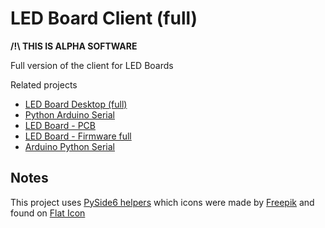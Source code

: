 # LED Board Client (full)

**/!\ THIS IS ALPHA SOFTWARE**

Full version of the client for LED Boards

Related projects

- [LED Board Desktop (full)](https://github.com/MrFrangipane/ledboard-desktop-full)
- [Python Arduino Serial](https://github.com/MrFrangipane/python-arduino-serial)
- [LED Board - PCB](https://github.com/MrFrangipane/ledboard-pcb)
- [LED Board - Firmware full](https://github.com/MrFrangipane/ledboard-firmware-full)
- [Arduino Python Serial](https://github.com/MrFrangipane/arduino-python-serial)

## Notes

This project uses [PySide6 helpers](https://github.com/MrFrangipane/pyside6-helpers) which icons were made by [Freepik](https://www.freepik.com/) and found on [Flat Icon](https://www.flaticon.com)
